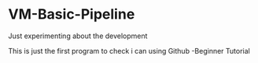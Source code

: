 # VM-Basic-Pipeline
Just experimenting about the development


This is just the first program to check i can using Github -Beginner Tutorial










